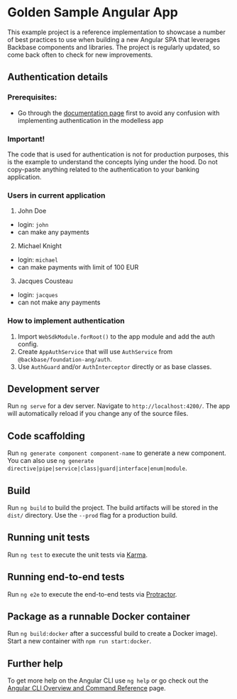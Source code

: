 # Golden Sample Angular App

This example project is a reference implementation to showcase a number of best practices to use when building a new Angular SPA that leverages Backbase components and libraries. The project is regularly updated, so come back often to check for new improvements.

## Authentication details

### Prerequisites:
- Go through the [documentation page](https://community.backbase.com/documentation/foundation_angular/latest/authenticate_users) first to avoid any confusion with implementing authentication in the modelless app 

### Important!

The code that is used for authentication is not for production purposes, this is the example to understand the concepts lying under the hood.
Do not copy-paste anything related to the authentication to your banking application.

### Users in current application

1. John Doe

- login: `john`
- can make any payments

2. Michael Knight

- login: `michael`
- can make payments with limit of 100 EUR

3. Jacques Cousteau

- login: `jacques`
- can not  make any payments

### How to implement authentication

1. Import `WebSdkModule.forRoot()` to the app module and add the auth config.
2. Create `AppAuthService` that will use `AuthService` from `@backbase/foundation-ang/auth`.
3. Use `AuthGuard` and/or `AuthInterceptor` directly or as base classes.

## Development server

Run `ng serve` for a dev server. Navigate to `http://localhost:4200/`. The app will automatically reload if you change any of the source files.

## Code scaffolding

Run `ng generate component component-name` to generate a new component. You can also use `ng generate directive|pipe|service|class|guard|interface|enum|module`.

## Build

Run `ng build` to build the project. The build artifacts will be stored in the `dist/` directory. Use the `--prod` flag for a production build.

## Running unit tests

Run `ng test` to execute the unit tests via [Karma](https://karma-runner.github.io).

## Running end-to-end tests

Run `ng e2e` to execute the end-to-end tests via [Protractor](http://www.protractortest.org/).

## Package as a runnable Docker container

Run `ng build:docker` after a successful build to create a Docker image). Start a new container with `npm run start:docker`.

## Further help

To get more help on the Angular CLI use `ng help` or go check out the [Angular CLI Overview and Command Reference](https://angular.io/cli) page.

